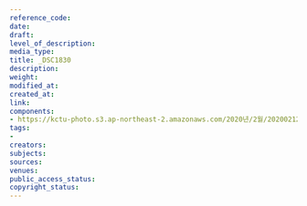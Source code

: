```yaml
---
reference_code: 
date: 
draft: 
level_of_description: 
media_type: 
title: _DSC1830
description: 
weight: 
modified_at: 
created_at: 
link: 
components:
- https://kctu-photo.s3.ap-northeast-2.amazonaws.com/2020년/2월/20200212_죽음을+멈추는+2.22+희망버스+출발+기자회견/_DSC1830.jpg
tags:
- 
creators: 
subjects: 
sources: 
venues: 
public_access_status: 
copyright_status: 
---
```

